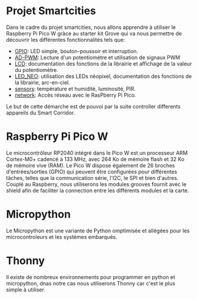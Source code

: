 # Projet Smartcities
Dans le cadre du projet smartcities, nous allons apprendre à utiliser le Raspberry Pi Pico W gràce au starter kit Grove qui va nous permettre de découvrir les différentes fonctionnalités tels que:

- [GPIO](GPIO): LED simple, bouton-poussoir et interruption.
- [AD-PWM](AD-PWM): Lecture d'un potentiométre et utilisation de signaux PWM
- [LCD](LCD): documentation des fonctions de la librairie et affichage de la valeur du potentiomètre.
- [LED_NEO](LED_NEO): utilisation des LEDs néopixel, documentation des fonctions de la librairie, arc-en-ciel.
- [sensors](sensors): température et humidité, luminosité, PIR.
- [network](network): Accès réseau avec le RasPberry Pi Pico.

Le but de cette démarche est de pouvoi par la suite controller differents appareils du Smart Corridor.

# Raspberry Pi Pico W
Le microcontrôleur RP2040 intégré dans le Pico W est un processeur ARM Cortex-M0+ cadencé à 133 MHz, avec 264 Ko de mémoire flash et 32 Ko de mémoire vive (RAM). Le Pico W dispose également de 26 broches d'entrées/sorties (GPIO) qui peuvent être configurées pour différentes tâches, telles que la communication série, l'I2C, le SPI et bien d'autres.
Couplé au Raspberry, nous utiliserons les modules grooves fournit avec le shield afin de faciliter la connection entre les différents modules et la carte.

# Micropython
Le Micropython est une variante de Python omptimisée et allégées pour les microcontroleurs et les systémes embarqués.

# Thonny
Il existe de nombreux environnements pour programmer en python et micropython, dnas notre cas nous utiliserons Thonny car c'est le plus simple à utiliser.
